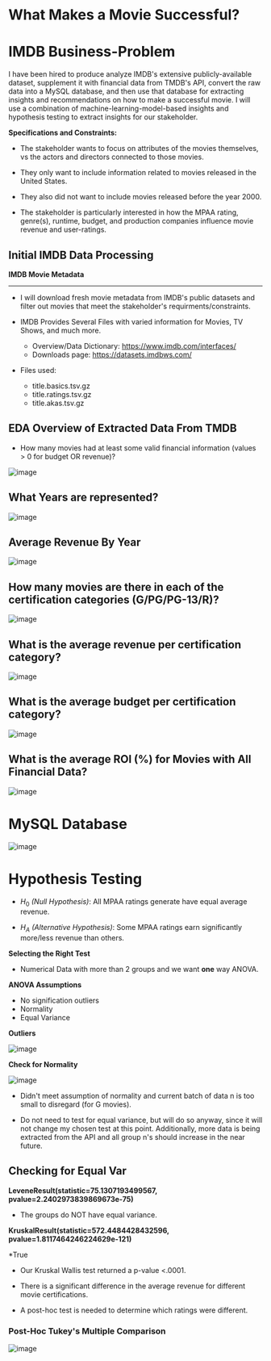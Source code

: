 # What Makes a Movie Successful?
 
# IMDB Business-Problem
I have been hired to produce analyze IMDB's extensive publicly-available dataset, supplement it with financial data from TMDB's API, convert the raw data into a MySQL database, and then use that database for extracting insights and recommendations on how to make a successful movie.
I will use a combination of machine-learning-model-based insights and hypothesis testing to extract insights for our stakeholder.

**Specifications and Constraints:** 


* The stakeholder wants to focus on attributes of the movies themselves, vs the actors and directors connected to those movies.


* They only want to include information related to movies released in the United States.


* They also did not want to include movies released before the year 2000.


* The stakeholder is particularly interested in how the MPAA rating, genre(s), runtime, budget, and production companies influence movie revenue and user-ratings.
## Initial IMDB Data Processing
**IMDB Movie Metadata**

***
* I will download fresh movie metadata from IMDB's public datasets and filter out movies that meet the stakeholder's requirments/constraints. 

* IMDB Provides Several Files with varied information for Movies, TV Shows, and much more. 
    * Overview/Data Dictionary: https://www.imdb.com/interfaces/
    * Downloads page: https://datasets.imdbws.com/

* Files used: 
    * title.basics.tsv.gz
    * title.ratings.tsv.gz
    * title.akas.tsv.gz

## EDA Overview of Extracted Data From TMDB

* How many movies had at least some valid financial information (values > 0 for budget OR revenue)?

![image](https://user-images.githubusercontent.com/55251527/187796174-91d8cf07-73fa-47af-a176-ca075faea30d.png)


## What Years are represented?

![image](https://user-images.githubusercontent.com/55251527/187796253-db0fcbe8-a0dd-49f0-b5fc-4effbe5ebb48.png)

## Average Revenue By Year

![image](https://user-images.githubusercontent.com/55251527/187796295-ba116249-a289-4895-bf91-1fc12a5c8fb2.png)

## How many movies are there in each of the certification categories (G/PG/PG-13/R)?

![image](https://user-images.githubusercontent.com/55251527/187796327-57f49528-9475-44a4-a4c9-62c438da93ef.png)

## What is the average revenue per certification category?

![image](https://user-images.githubusercontent.com/55251527/187796354-de94c241-07db-41cb-a415-3f6b1aaf4939.png)

## What is the average budget per certification category?

![image](https://user-images.githubusercontent.com/55251527/187796379-52ac6a68-37df-45b8-ae36-ebca9129c869.png)

## What is the average ROI (%) for Movies with All Financial Data?

![image](https://user-images.githubusercontent.com/55251527/187796417-1c37404b-4e8b-4675-ae83-7870835871fa.png)

# MySQL Database

![image](https://user-images.githubusercontent.com/55251527/187797837-18012ed3-2860-4936-9e42-d7d31179179f.png)

# Hypothesis Testing

* $H_0$ *(Null Hypothesis)*: All MPAA ratings generate have equal average revenue.


* $H_A$ *(Alternative Hypothesis)*: Some MPAA ratings earn significantly more/less revenue than others.

**Selecting the Right Test**

* Numerical Data with more than 2 groups and we want **one** way ANOVA.

**ANOVA Assumptions**

* No signification outliers
* Normality
* Equal Variance

**Outliers**

![image](https://user-images.githubusercontent.com/55251527/187798419-396ec90a-1f8b-4e63-82e5-2734dbc8cc2a.png)

**Check for Normality**

![image](https://user-images.githubusercontent.com/55251527/187798506-386b7cc0-1d09-425e-926b-5180a5f0abe5.png)

* Didn't meet assumption of normality and current batch of data n is too small to disregard (for G movies).


* Do not need to test for equal variance, but will do so anyway, since it will not change my chosen test at this point. Additionally, more data is being extracted from the API and all group n's should increase in the near future.

## Checking for Equal Var

**LeveneResult(statistic=75.1307193499567, pvalue=2.2402973839869673e-75)**

* The groups do NOT have equal variance.

**KruskalResult(statistic=572.4484428432596, pvalue=1.8117464246224629e-121)**

*True

* Our Kruskal Wallis test returned a p-value <.0001.


* There is a significant difference in the average revenue for different movie certifications.


* A post-hoc test is needed to determine which ratings were different.

### Post-Hoc Tukey's Multiple Comparison

![image](https://user-images.githubusercontent.com/55251527/187798770-2d16a145-7c80-4b26-9ba8-b2104553fa6d.png)
